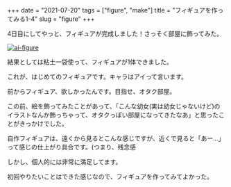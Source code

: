 +++
date = "2021-07-20"
tags = ["figure", "make"]
title = "フィギュアを作ってみる1-4"
slug = "figure"
+++

4日目にしてやっと、フィギュアが完成しました！さっそく部屋に飾ってみた。

<a href="https://raw.githubusercontent.com/syui/img/master/other/figure_make_08.png"><img src="https://raw.githubusercontent.com/syui/img/master/other/figure_make_08.png" alt="ai-figure"/></a>

結果としては粘土一袋使って、フィギュアが1体できました。

これが、はじめてのフィギュアです。キャラはアイって言います。

前からフィギュア、欲しかったんです。目指せ、オタク部屋。

この前、絵を飾ってみたことがあって、「こんな幼女(実は幼女じゃないけど)のイラストなんか飾っちゃって、オタクっぽい部屋になってきたなあ」と思ったことがきっかけでした。

自作フィギュアは、遠くから見るとこんな感じですが、近くで見ると「あー...」って感じの仕上がり具合です。(つまり、残念感

しかし、個人的には非常に満足してます。

初回やりたいことはできた感じなので、フィギュアを作ってみてよかった。

